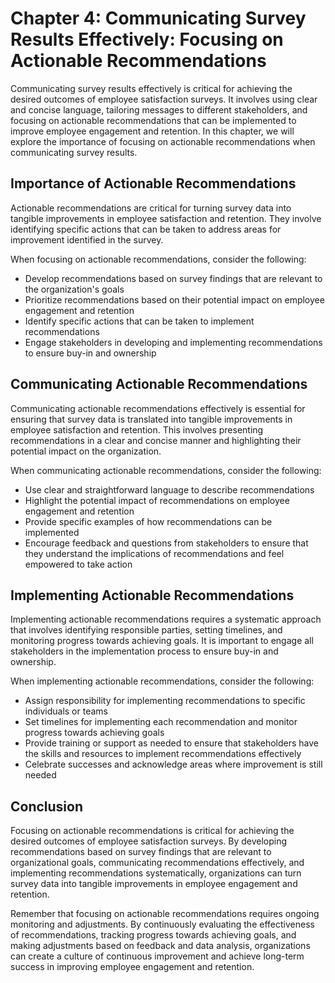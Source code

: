 Chapter 4: Communicating Survey Results Effectively: Focusing on Actionable Recommendations
===========================================================================================

Communicating survey results effectively is critical for achieving the desired outcomes of employee satisfaction surveys. It involves using clear and concise language, tailoring messages to different stakeholders, and focusing on actionable recommendations that can be implemented to improve employee engagement and retention. In this chapter, we will explore the importance of focusing on actionable recommendations when communicating survey results.

Importance of Actionable Recommendations
----------------------------------------

Actionable recommendations are critical for turning survey data into tangible improvements in employee satisfaction and retention. They involve identifying specific actions that can be taken to address areas for improvement identified in the survey.

When focusing on actionable recommendations, consider the following:

* Develop recommendations based on survey findings that are relevant to the organization's goals
* Prioritize recommendations based on their potential impact on employee engagement and retention
* Identify specific actions that can be taken to implement recommendations
* Engage stakeholders in developing and implementing recommendations to ensure buy-in and ownership

Communicating Actionable Recommendations
----------------------------------------

Communicating actionable recommendations effectively is essential for ensuring that survey data is translated into tangible improvements in employee satisfaction and retention. This involves presenting recommendations in a clear and concise manner and highlighting their potential impact on the organization.

When communicating actionable recommendations, consider the following:

* Use clear and straightforward language to describe recommendations
* Highlight the potential impact of recommendations on employee engagement and retention
* Provide specific examples of how recommendations can be implemented
* Encourage feedback and questions from stakeholders to ensure that they understand the implications of recommendations and feel empowered to take action

Implementing Actionable Recommendations
---------------------------------------

Implementing actionable recommendations requires a systematic approach that involves identifying responsible parties, setting timelines, and monitoring progress towards achieving goals. It is important to engage all stakeholders in the implementation process to ensure buy-in and ownership.

When implementing actionable recommendations, consider the following:

* Assign responsibility for implementing recommendations to specific individuals or teams
* Set timelines for implementing each recommendation and monitor progress towards achieving goals
* Provide training or support as needed to ensure that stakeholders have the skills and resources to implement recommendations effectively
* Celebrate successes and acknowledge areas where improvement is still needed

Conclusion
----------

Focusing on actionable recommendations is critical for achieving the desired outcomes of employee satisfaction surveys. By developing recommendations based on survey findings that are relevant to organizational goals, communicating recommendations effectively, and implementing recommendations systematically, organizations can turn survey data into tangible improvements in employee engagement and retention.

Remember that focusing on actionable recommendations requires ongoing monitoring and adjustments. By continuously evaluating the effectiveness of recommendations, tracking progress towards achieving goals, and making adjustments based on feedback and data analysis, organizations can create a culture of continuous improvement and achieve long-term success in improving employee engagement and retention.
